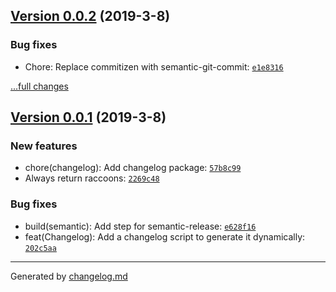 ## [Version 0.0.2](https://github.com/:george-aidonidis/auto-changelog-example/releases/tag/v0.0.2) (2019-3-8)

### Bug fixes

- Chore: Replace commitizen with semantic-git-commit: [`e1e8316`](https://github.com/:george-aidonidis/auto-changelog-example/commit/e1e8316)

[...full changes](https://github.com/:george-aidonidis/auto-changelog-example/compare/v0.0.1...v0.0.2)

## [Version 0.0.1](https://github.com/:george-aidonidis/auto-changelog-example/releases/tag/v0.0.1) (2019-3-8)

### New features

- chore(changelog): Add changelog package: [`57b8c99`](https://github.com/:george-aidonidis/auto-changelog-example/commit/57b8c99)
- Always return raccoons: [`2269c48`](https://github.com/:george-aidonidis/auto-changelog-example/commit/2269c48)

### Bug fixes

- build(semantic): Add step for semantic-release: [`e628f16`](https://github.com/:george-aidonidis/auto-changelog-example/commit/e628f16)
- feat(Changelog): Add a changelog script to generate it dynamically: [`202c5aa`](https://github.com/:george-aidonidis/auto-changelog-example/commit/202c5aa)

---

Generated by [changelog.md](https://github.com/egoist/changelog.md)
